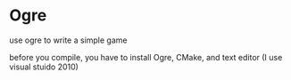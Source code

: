 # Ogre
use ogre to write a simple game

before you compile, you have to install  Ogre, CMake, and text editor (I use visual stuido 2010)
